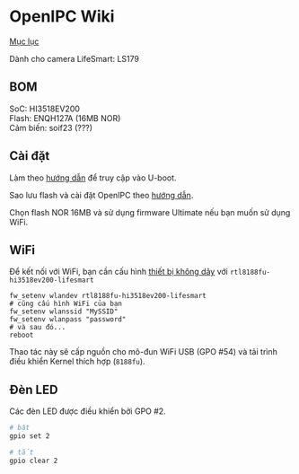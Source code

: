 # OpenIPC Wiki
[Mục lục](../README.md)

Dành cho camera LifeSmart: LS179

## BOM

SoC: HI3518EV200  
Flash: ENQH127A (16MB NOR)  
Cảm biến: soif23 (???)

## Cài đặt

Làm theo [hướng dẫn](help-uboot.md#bypassing-password-protected-bootloader) để truy cập vào U-boot.

Sao lưu flash và cài đặt OpenIPC theo [hướng dẫn](https://openipc.org/cameras/vendors/hisilicon/socs/hi3518ev200).

Chọn flash NOR 16MB và sử dụng firmware Ultimate nếu bạn muốn sử dụng WiFi.

## WiFi

Để kết nối với WiFi, bạn cần cấu hình [thiết bị không dây](wireless-settings.md#initial-configuration) với `rtl8188fu-hi3518ev200-lifesmart`

```
fw_setenv wlandev rtl8188fu-hi3518ev200-lifesmart
# cũng cấu hình WiFi của bạn
fw_setenv wlanssid "MySSID"
fw_setenv wlanpass "password"
# và sau đó...
reboot
```

Thao tác này sẽ cấp nguồn cho mô-đun WiFi USB (GPO #54) và tải trình điều khiển Kernel thích hợp (`8188fu`).

## Đèn LED

Các đèn LED được điều khiển bởi GPO #2.

```bash
# bật
gpio set 2

# tắt
gpio clear 2
```

